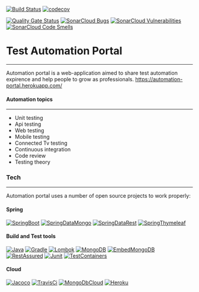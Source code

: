 [![Build Status](https://travis-ci.org/klindziukp/automation-portal.svg?branch=master)](https://travis-ci.org/klindziukp/automation-portal)
[![codecov](https://codecov.io/gh/klindziukp/automation-portal/branch/master/graph/badge.svg?token=etQz2ItWW9)](https://codecov.io/gh/klindziukp/automation-portal)

[![Quality Gate Status](https://sonarcloud.io/api/project_badges/measure?project=com.dandelion%3Aautomation-portal&metric=alert_status)](https://sonarcloud.io/dashboard?id=com.dandelion%3Aautomation-portal)
[![SonarCloud Bugs](https://sonarcloud.io/api/project_badges/measure?project=com.dandelion%3Aautomation-portal&metric=bugs)](https://sonarcloud.io/project/issues?id=com.dandelion%3Aautomation-portal&resolved=false&types=BUG)
[![SonarCloud Vulnerabilities](https://sonarcloud.io/api/project_badges/measure?project=com.dandelion%3Aautomation-portal&metric=vulnerabilities)](https://sonarcloud.io/project/issues?id=com.dandelion%3Aautomation-portal&resolved=false&types=VULNERABILITY)
[![SonarCloud Code Smells](https://sonarcloud.io/api/project_badges/measure?project=com.dandelion%3Aautomation-portal&metric=code_smells)](https://sonarcloud.io/project/issues?id=com.dandelion%3Aautomation-portal&resolved=false&types=CODE_SMELL)


# Test Automation Portal 
---
Automation portal is a web-application aimed to share test automation expirence and help people to grow as professionals.
https://automation-portal.herokuapp.com/
#### Automation topics
---
- Unit testing
- Api testing
- Web testing
- Mobile testing
- Connected Tv testing
- Continuous integration
- Code review
- Testing theory
### Tech
---
Automation portal uses a number of open source projects to work properly:
#### Spring
[![SpringBoot](https://img.shields.io/static/v1.svg?label=SpringBoot&message=2.1.5&color=green)](https://spring.io/projects/spring-boot)
[![SpringDataMongo](https://img.shields.io/static/v1.svg?label=SpringDataMongo&message=2.1.8&color=green)](https://spring.io/projects/spring-data-mongodb)
[![SpringDataRest](https://img.shields.io/static/v1.svg?label=SpringDataRest&message=2.1.8&color=green)](https://spring.io/projects/spring-data-rest) 
[![SpringThymeleaf](https://img.shields.io/static/v1.svg?label=SpringThymeleaf&message=3.0.11&color=green)](https://www.thymeleaf.org/)
#### Build and Test tools
[![Java](https://img.shields.io/static/v1.svg?label=Java&message=8&color=2197ba)](https://www.oracle.com/technetwork/java/javase/overview/java8-2100321.html)
[![Gradle](https://img.shields.io/static/v1.svg?label=Gradle&message=5.2.1&color=2197ba)](https://gradle.org/)
[![Lombok](https://img.shields.io/static/v1.svg?label=Lombok&message=1.8.6&color=2197ba)](https://projectlombok.org/)
[![MongoDB](https://img.shields.io/static/v1.svg?label=Mongo&message=4.0.3&color=2197ba)](https://www.mongodb.com/)
[![EmbedMongoDB](https://img.shields.io/static/v1.svg?label=EmbedMongo&message=2.2.0&color=2197ba)](https://github.com/flapdoodle-oss/de.flapdoodle.embed.mongo)
[![RestAssured](https://img.shields.io/static/v1.svg?label=RestAssured&message=3.3.0&color=2197ba)](http://rest-assured.io/)
[![Junit](https://img.shields.io/static/v1.svg?label=Junit&message=5.4.2&color=2197ba)](https://junit.org/junit5/docs/snapshot/user-guide/)
[![TestContainers](https://img.shields.io/static/v1.svg?label=TestContainers&message=1.11.2&color=2197ba)](https://www.testcontainers.org/)
#### Cloud 
[![Jacoco](https://img.shields.io/static/v1.svg?label=Jacoco&message=CodeCov&color=efbdee)](https://www.eclemma.org/jacoco/)
[![TravisCi](https://img.shields.io/static/v1.svg?label=TravisCI&message=CIaaS&color=efbdee)](https://docs.travis-ci.com/user/for-beginners/)
[![MongoDbCloud](https://img.shields.io/static/v1.svg?label=MongoDbCloud&message=Atlas&color=efbdee)](https://www.mongodb.com/cloud)
[![Heroku](https://img.shields.io/static/v1.svg?label=Heroku&message=PaaS&color=efbdee)](https://www.heroku.com/)
